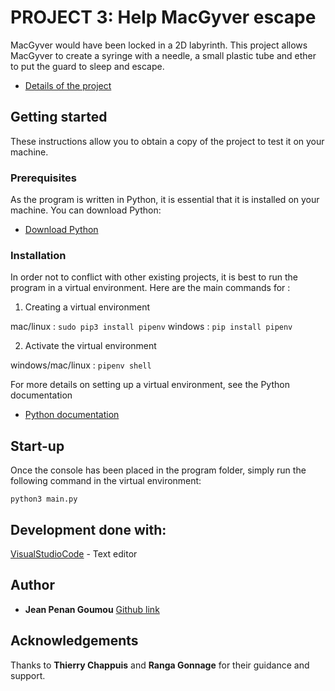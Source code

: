 # PROJECT 3: Help MacGyver escape

MacGyver would have been locked in a 2D labyrinth. This project allows MacGyver to create a syringe with a needle, a small plastic tube and ether to put the guard to sleep and escape.

* [Details of the project](https://openclassrooms.com/fr/paths/68/projects/156/assignment)  
 
## Getting started

These instructions allow you to obtain a copy of the project to test it on your machine.

### Prerequisites

As the program is written in Python, it is essential that it is installed on your machine. You can download Python:
* [Download Python](https://www.python.org/downloads/)  

### Installation

In order not to conflict with other existing projects, it is best to run the program in a virtual environment.
Here are the main commands for :

1. Creating a virtual environment 

mac/linux : ```sudo pip3 install pipenv```
windows : ```pip install pipenv ```

2. Activate the virtual environment

windows/mac/linux : ```pipenv shell```

For more details on setting up a virtual environment, see the Python documentation
* [Python documentation](https://docs.python.org/3/search.html?q=virtual+environment)  

## Start-up

Once the console has been placed in the program folder, simply run the following command in the virtual environment:

```python3 main.py```

## Development done with:
[VisualStudioCode](https://code.visualstudio.com/) - Text editor


## Author

* **Jean Penan Goumou** [Github link](https://github.com/johnPenan/DA_Python_Projet_3.git) 


## Acknowledgements

Thanks to **Thierry Chappuis** and **Ranga Gonnage** for their guidance and support.
